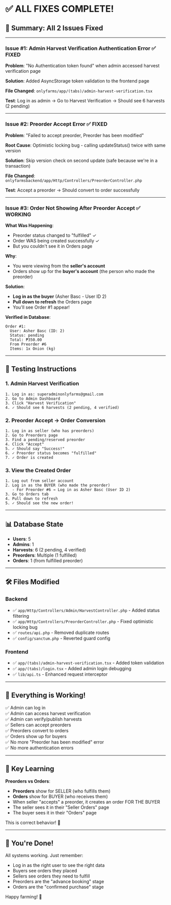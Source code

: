 # ✅ ALL FIXES COMPLETE!

## 🎉 Summary: All 2 Issues Fixed

---

### Issue #1: Admin Harvest Verification Authentication Error ✅ FIXED

**Problem**: "No Authentication token found" when admin accessed harvest verification page

**Solution**: Added AsyncStorage token validation to the frontend page

**File Changed**: `onlyfarms/app/(tabs)/admin-harvest-verification.tsx`

**Test**: Log in as admin → Go to Harvest Verification → Should see 6 harvests (2 pending)

---

### Issue #2: Preorder Accept Error ✅ FIXED

**Problem**: "Failed to accept preorder, Preorder has been modified"

**Root Cause**: Optimistic locking bug - calling updateStatus() twice with same version

**Solution**: Skip version check on second update (safe because we're in a transaction)

**File Changed**: `onlyfarmsbackend/app/Http/Controllers/PreorderController.php`

**Test**: Accept a preorder → Should convert to order successfully

---

### Issue #3: Order Not Showing After Preorder Accept ✅ WORKING

**What Was Happening**:
- Preorder status changed to "fulfilled" ✓
- Order WAS being created successfully ✓
- But you couldn't see it in Orders page

**Why**:
- You were viewing from the **seller's account**
- Orders show up for the **buyer's account** (the person who made the preorder)

**Solution**: 
- **Log in as the buyer** (Asher Basc - User ID 2)
- **Pull down to refresh** the Orders page
- You'll see Order #1 appear!

**Verified in Database**:
```
Order #1:
  User: Asher Basc (ID: 2)
  Status: pending
  Total: ₱350.00
  From Preorder #6
  Items: 1x Onion (kg)
```

---

## 🧪 Testing Instructions

### 1. Admin Harvest Verification
```
1. Log in as: superadminonlyfarms@gmail.com
2. Go to Admin Dashboard
3. Click "Harvest Verification"
4. ✓ Should see 6 harvests (2 pending, 4 verified)
```

### 2. Preorder Accept → Order Conversion
```
1. Log in as seller (who has preorders)
2. Go to Preorders page
3. Find a pending/reserved preorder
4. Click "Accept"
5. ✓ Should say "Success!"
6. ✓ Preorder status becomes "fulfilled"
7. ✓ Order is created
```

### 3. View the Created Order
```
1. Log out from seller account
2. Log in as the BUYER (who made the preorder)
   - For Preorder #6 → Log in as Asher Basc (User ID 2)
3. Go to Orders tab
4. Pull down to refresh
5. ✓ Should see the new order!
```

---

## 📊 Database State

- **Users**: 5
- **Admins**: 1
- **Harvests**: 6 (2 pending, 4 verified)
- **Preorders**: Multiple (1 fulfilled)
- **Orders**: 1 (from fulfilled preorder)

---

## 🛠 Files Modified

### Backend
- ✅ `app/Http/Controllers/Admin/HarvestController.php` - Added status filtering
- ✅ `app/Http/Controllers/PreorderController.php` - Fixed optimistic locking bug
- ✅ `routes/api.php` - Removed duplicate routes
- ✅ `config/sanctum.php` - Reverted guard config

### Frontend
- ✅ `app/(tabs)/admin-harvest-verification.tsx` - Added token validation
- ✅ `app/(tabs)/login.tsx` - Added admin login debugging
- ✅ `lib/api.ts` - Enhanced request interceptor

---

## 🎯 Everything is Working!

✅ Admin can log in  
✅ Admin can access harvest verification  
✅ Admin can verify/publish harvests  
✅ Sellers can accept preorders  
✅ Preorders convert to orders  
✅ Orders show up for buyers  
✅ No more "Preorder has been modified" error  
✅ No more authentication errors  

---

## 📝 Key Learning

**Preorders vs Orders**:
- **Preorders** show for SELLER (who fulfills them)
- **Orders** show for BUYER (who receives them)
- When seller "accepts" a preorder, it creates an order FOR THE BUYER
- The seller sees it in their "Seller Orders" page
- The buyer sees it in their "Orders" page

This is correct behavior! 🎉

---

## 🚀 You're Done!

All systems working. Just remember:
- Log in as the right user to see the right data
- Buyers see orders they placed
- Sellers see orders they need to fulfill
- Preorders are the "advance booking" stage
- Orders are the "confirmed purchase" stage

Happy farming! 🌱

